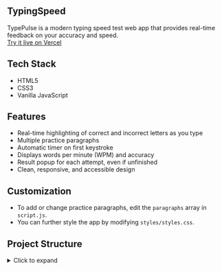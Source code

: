 ## TypingSpeed

TypePulse is a modern typing speed test web app that provides real-time feedback on your accuracy and speed.  
[Try it live on Vercel](https://typingspeed-theta.vercel.app/)

## Tech Stack

- HTML5
- CSS3
- Vanilla JavaScript

## Features

- Real-time highlighting of correct and incorrect letters as you type
- Multiple practice paragraphs
- Automatic timer on first keystroke
- Displays words per minute (WPM) and accuracy
- Result popup for each attempt, even if unfinished
- Clean, responsive, and accessible design

## Customization

- To add or change practice paragraphs, edit the `paragraphs` array in `script.js`.
- You can further style the app by modifying `styles/styles.css`.
  
## Project Structure

<details>
<summary>Click to expand</summary>

```
mini_project3/
│
├── index.html
├── styles/
│   └── styles.css
├── script.js
├── resultPopup.js
└── README.md
```

## Customization

- To add or change practice paragraphs, edit the `paragraphs` array in `script.js`.
- You can further style the app by modifying `styles/styles.css`.
